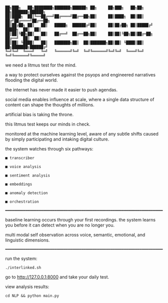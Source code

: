 ```
██╗███╗   ██╗████████╗███████╗██████╗ ██╗     ██╗███╗   ██╗██╗  ██╗███████╗██████╗ 
██║████╗  ██║╚══██╔══╝██╔════╝██╔══██╗██║     ██║████╗  ██║██║ ██╔╝██╔════╝██╔══██╗
██║██╔██╗ ██║   ██║   █████╗  ██████╔╝██║     ██║██╔██╗ ██║█████╔╝ █████╗  ██║  ██║
██║██║╚██╗██║   ██║   ██╔══╝  ██╔══██╗██║     ██║██║╚██╗██║██╔═██╗ ██╔══╝  ██║  ██║
██║██║ ╚████║   ██║   ███████╗██║  ██║███████╗██║██║ ╚████║██║  ██╗███████╗██████╔╝
╚═╝╚═╝  ╚═══╝   ╚═╝   ╚══════╝╚═╝  ╚═╝╚══════╝╚═╝╚═╝  ╚═══╝╚═╝  ╚═╝╚══════╝╚═════╝ 
```

we need a litmus test for the mind. 

a way to protect ourselves against the psyops and engineered narratives flooding the digital world.

the internet has never made it easier to push agendas. 

social media enables influence at scale, where a single data structure of content can shape the thoughts of millions.

artificial bias is taking the throne.

this litmus test keeps our minds in check.

monitored at the machine learning level, aware of any subtle shifts caused by simply participating and intaking digital culture.

the system watches through six pathways:

    ■ transcriber 

    ■ voice analysis 

    ■ sentiment analysis 

    ■ embeddings 

    ■ anomaly detection 

    ■ orchestration 

    ━━━━━━━━━━━━━━━━━━━━━━━━━━━━━━━━━━━━━━━━━━━━━━━━━━━━━━━━━━━━━━━━━━━━━━━━━━━━━━━━

baseline learning occurs through your first recordings. the system learns you before it can detect when you are no longer you.

multi modal self observation across voice, semantic, emotional, and linguistic dimensions.

    ━━━━━━━━━━━━━━━━━━━━━━━━━━━━━━━━━━━━━━━━━━━━━━━━━━━━━━━━━━━━━━━━━━━━━━━━━━━━━━━━

run the system:

    ./interlinked.sh

go to http://127.0.0.1:8000 and take your daily test.

view analysis results:

    cd NLP && python main.py